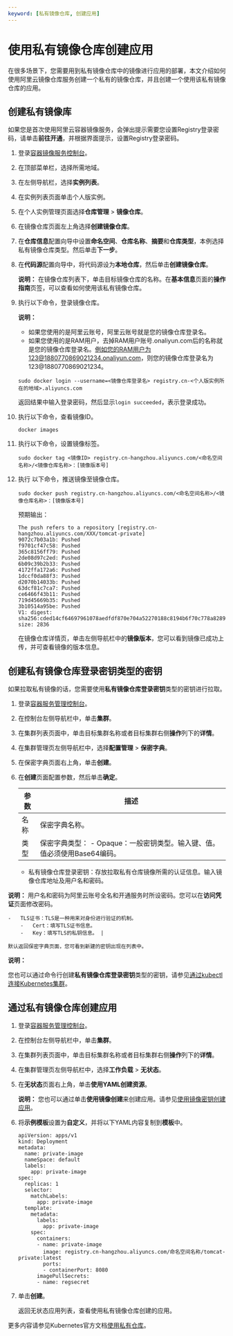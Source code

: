 ```yaml
---
keyword: [私有镜像仓库, 创建应用]
---
```


# 使用私有镜像仓库创建应用

在很多场景下，您需要用到私有镜像仓库中的镜像进行应用的部署，本文介绍如何使用阿里云镜像仓库服务创建一个私有的镜像仓库，并且创建一个使用该私有镜像仓库的应用。

## 创建私有镜像库

如果您是首次使用阿里云容器镜像服务，会弹出提示需要您设置Registry登录密码，请单击**前往开通**，并根据界面提示，设置Registry登录密码。

1.  登录[容器镜像服务控制台](https://cr.console.aliyun.com)。

2.  在顶部菜单栏，选择所需地域。

3.  在左侧导航栏，选择**实例列表**。

4.  在实例列表页面单击个人版实例。

5.  在个人实例管理页面选择**仓库管理** \> **镜像仓库**。

6.  在镜像仓库页面左上角选择**创建镜像仓库**。

7.  在**仓库信息**配置向导中设置**命名空间**、**仓库名称**、**摘要**和**仓库类型**，本例选择私有镜像仓库类型。然后单击**下一步**。

8.  在**代码源**配置向导中，将代码源设为**本地仓库**，然后单击**创建镜像仓库**。

    **说明：** 在镜像仓库列表下，单击目标镜像仓库的名称。在**基本信息**页面的**操作指南**页签，可以查看如何使用该私有镜像仓库。

9.  执行以下命令，登录镜像仓库。

    **说明：**

    -   如果您使用的是阿里云账号，阿里云账号就是您的镜像仓库登录名。
    -   如果您使用的是RAM用户，去掉RAM用户账号.onaliyun.com后的名称就是您的镜像仓库登录名。例如您的RAM用户为123@1880770869021234.onaliyun.com，则您的镜像仓库登录名为123@1880770869021234。
    ```
    sudo docker login --username=<镜像仓库登录名> registry.cn-<个人版实例所在的地域>.aliyuncs.com
    ```

    返回结果中输入登录密码，然后显示`login succeeded`，表示登录成功。

10. 执行以下命令，查看镜像ID。

    ```
    docker images     
    ```

11. 执行以下命令，设置镜像标签。

    ```
    sudo docker tag <镜像ID> registry.cn-hangzhou.aliyuncs.com/<命名空间名称>/<镜像仓库名称>：[镜像版本号]
    ```

12. 执行 以下命令，推送镜像至镜像仓库。

    ```
    sudo docker push registry.cn-hangzhou.aliyuncs.com/<命名空间名称>/<镜像仓库名称>：[镜像版本号]
    ```

    预期输出：

    ```
    The push refers to a repository [registry.cn-hangzhou.aliyuncs.com/XXX/tomcat-private]
    9072c7b03a1b: Pushed
    f9701cf47c58: Pushed
    365c8156ff79: Pushed
    2de08d97c2ed: Pushed
    6b09c39b2b33: Pushed
    4172ffa172a6: Pushed
    1dccf0da88f3: Pushed
    d2070b14033b: Pushed
    63dcf81c7ca7: Pushed
    ce6466f43b11: Pushed
    719d45669b35: Pushed
    3b10514a95be: Pushed
    V1: digest: sha256:cded14cf64697961078aedfdf870e704a52270188c8194b6f70c778a8289**** size: 2836
    ```

    在镜像仓库详情页，单击左侧导航栏中的**镜像版本**，您可以看到镜像已成功上传，并可查看镜像的版本信息。


## 创建私有镜像仓库登录密钥类型的密钥

如果拉取私有镜像的话，您需要使用**私有镜像仓库登录密钥**类型的密钥进行拉取。

1.  登录[容器服务管理控制台](https://cs.console.aliyun.com)。

2.  在控制台左侧导航栏中，单击**集群**。

3.  在集群列表页面中，单击目标集群名称或者目标集群右侧**操作**列下的**详情**。

4.  在集群管理页左侧导航栏中，选择**配置管理** \> **保密字典**。

5.  在保密字典页面右上角，单击**创建**。

6.  在**创建**页面配置参数，然后单击**确定**。

    |参数|描述|
    |--|--|
    |名称|保密字典名称。|
    |类型|保密字典类型：    -   Opaque：一般密钥类型。输入键、值。值必须使用Base64编码。
    -   私有镜像仓库登录密钥：存放拉取私有仓库镜像所需的认证信息。输入镜像仓库地址及用户名和密码。

**说明：** 用户名和密码为阿里云账号全名和开通服务时所设密码。您可以在**访问凭证**页面修改密码。

    -   TLS证书：TLS是一种用来对身份进行验证的机制。
        -   Cert：填写TLS证书信息。
        -   Key：填写TLS的私钥信息。 |

    默认返回保密字典页面，您可看到新建的密钥出现在列表中。


**说明：**

您也可以通过命令行创建**私有镜像仓库登录密钥**类型的密钥，请参见[通过kubectl连接Kubernetes集群](/cn.zh-CN/Kubernetes集群用户指南/集群/连接集群/通过kubectl连接Kubernetes集群.md)。

## 通过私有镜像仓库创建应用

1.  登录[容器服务管理控制台](https://cs.console.aliyun.com)。

2.  在控制台左侧导航栏中，单击**集群**。

3.  在集群列表页面中，单击目标集群名称或者目标集群右侧**操作**列下的**详情**。

4.  在集群管理页左侧导航栏中，选择**工作负载** \> **无状态**。

5.  在**无状态**页面右上角，单击**使用YAML创建资源**。

    **说明：** 您也可以通过单击**使用镜像创建**来创建应用。请参见[使用镜像密钥创建应用](/cn.zh-CN/Kubernetes集群用户指南/应用/工作负载/创建无状态工作负载Deployment.md)。

6.  将**示例模板**设置为**自定义**，并将以下YAML内容复制到**模板**中。

    ```
    apiVersion: apps/v1 
    kind: Deployment 
    metadata: 
      name: private-image
      nameSpace: default  
      labels:  
        app: private-image  
    spec:   
      replicas: 1
      selector:
        matchLabels:
          app: private-image
      template:
        metadata:
          labels:
            app: private-image
        spec:
          containers:
          - name: private-image
            image: registry.cn-hangzhou.aliyuncs.com/命名空间名称/tomcat-private:latest
            ports:
            - containerPort: 8080
          imagePullSecrets:
          - name: regsecret
    ```

7.  单击**创建**。

    返回无状态应用列表，查看使用私有镜像仓库创建的应用。


更多内容请参见Kubernetes官方文档[使用私有仓库](https://kubernetes.io/docs/concepts/containers/images/?spm=a2c4g.11186623.2.1.XVyfik#using-a-private-registry)。


